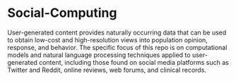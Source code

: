 # Social-Computing
User-generated content provides naturally occurring data that can be used to obtain low-cost and high-resolution views into population opinion, response, and behavior. The specific focus of this repo is on computational models and natural language processing techniques applied to user-generated content, including those found on social media platforms such as Twitter and Reddit, online reviews, web forums, and clinical records. 
